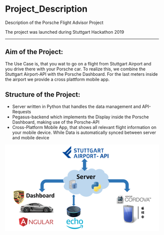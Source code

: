 # Project_Description
Description of the Porsche Flight Advisor Project

The project was launched during Stuttgart Hackathon 2019

---------------------------------------------------------------------

## Aim of the Project:
The Use Case is, that you wat to go on a flight from Stuttgart Airport and you drive there with your Porsche car.
To realize this, we combine the Stuttgart Airport-API with the Porsche Dashboard.
For the last meters inside the airport we provide a cross plattform mobile app.


## Structure of the Project:

- Server written in Python that handles the data management and API-Requests
- Pegasus-backend which implements the Display inside the Porsche Dashboard, making use of the Porsche-API
- Cross-Platform Mobile App, that shows all relevant flight information on your mobile device. While Data is automatically synced between server and mobile device


![alt text](https://github.com/Pegasus-Stuttgart2019/0_Project_Description/blob/master/Documentation/project_overview.png)



